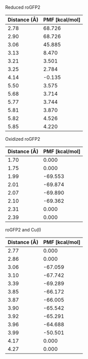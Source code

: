 Reduced roGFP2

| Distance (Å) | PMF [kcal/mol] |
|-----------|-----------|
| 2.78 | 68.726 |
| 2.90 | 68.726 |
| 3.06 | 45.885 |
| 3.13 | 8.470 |
| 3.21 | 3.501 |
| 3.25 | 2.784 |
| 4.14 | -0.135 |
| 5.50 | 3.575 |
| 5.68 | 3.714 |
| 5.77 | 3.744 |
| 5.81 | 3.870 |
| 5.82 | 4.526 |
| 5.85 | 4.220 |

Oxidized roGFP2

| Distance (Å) | PMF [kcal/mol] |
|-----------|-----------|
| 1.70 | 0.000 |
| 1.75 | 0.000 |
| 1.99 | -69.553 |
| 2.01 | -69.874 |
| 2.07 | -69.890 |
| 2.10 | -69.362 |
| 2.31 | 0.000 |
| 2.39 | 0.000 |

roGFP2 and Cu(I)

| Distance (Å) | PMF [kcal/mol] |
|-----------|-----------|
| 2.77 | 0.000 |
| 2.86 | 0.000 |
| 3.06 | -67.059 |
| 3.10 | -67.742 |
| 3.39 | -69.289 |
| 3.85 | -66.172 |
| 3.87 | -66.005 |
| 3.90 | -65.542 |
| 3.92 | -65.291 |
| 3.96 | -64.688 |
| 3.99 | -50.501 |
| 4.17 | 0.000 |
| 4.27 | 0.000 |

